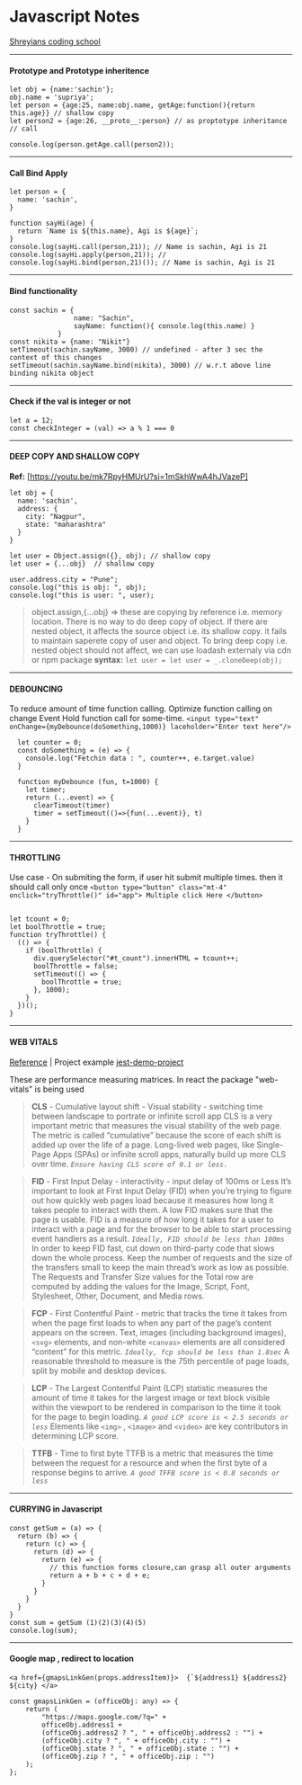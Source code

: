 # Javascript Notes  
[Shreyians coding school](https://www.youtube.com/watch?v=qJGR9lLcRc0&t=113s)  

---


#### Prototype and Prototype inheritence  
```
let obj = {name:'sachin'};
obj.name = 'supriya';
let person = {age:25, name:obj.name, getAge:function(){return this.age}} // shallow copy
let person2 = {age:26, __proto__:person} // as proptotype inheritance
// call

console.log(person.getAge.call(person2));
```
---


#### Call Bind Apply
```
let person = {
  name: 'sachin',
}

function sayHi(age) {
  return `Name is ${this.name}, Agi is ${age}`;
}
console.log(sayHi.call(person,21)); // Name is sachin, Agi is 21
console.log(sayHi.apply(person,21)); // 
console.log(sayHi.bind(person,21)()); // Name is sachin, Agi is 21
```

---

#### Bind functionality  
```
const sachin = { 
                name: "Sachin", 
                sayName: function(){ console.log(this.name) }
	        }
const nikita = {name: "Nikit"}
setTimeout(sachin.sayName, 3000) // undefined - after 3 sec the context of this changes
setTimeout(sachin.sayName.bind(nikita), 3000) // w.r.t above line binding nikita object
```
---


#### Check if the val is integer or not  
```
let a = 12;
const checkInteger = (val) => a % 1 === 0
```
-------------
#### DEEP COPY AND SHALLOW COPY  
**Ref:** [https://youtu.be/mk7RpyHMUrU?si=1mSkhWwA4hJVazeP]  
```
let obj = {
  name: 'sachin',
  address: {
    city: "Nagpur",
    state: "maharashtra"
  }
}

let user = Object.assign({}, obj); // shallow copy
let user = {...obj}  // shallow copy
 
user.address.city = "Pune";
console.log("this is obj: ", obj);
console.log("this is user: ", user);
```

>object.assign,{...obj} => these are copying by reference i.e. memory location.
There is no way to do deep copy of object.
If there are nested object, it affects the source object i.e. its shallow copy.
it fails to maintain saperete copy of user and object. 
To bring deep copy i.e. nested object should not affect, we can use loadash externaly
via cdn or npm package
**syntax:** `let user = let user = _.cloneDeep(obj);`

--------------
#### DEBOUNCING  
To reduce amount of time function calling. 
Optimize function calling on change Event
Hold function call for some-time.
`<input type="text" onChange={myDebounce(doSomething,1000)} laceholder="Enter text here"/>`
```
  let counter = 0;
  const doSomething = (e) => {
    console.log("Fetchin data : ", counter++, e.target.value)
  }

  function myDebounce (fun, t=1000) {
    let timer;
    return (...event) => {
      clearTimeout(timer)
      timer = setTimeout(()=>{fun(...event)}, t)
    }
  }
```
---------
#### THROTTLING  
Use case - On submiting the form, if user hit submit multiple times.
then it should call only once
`<button type="button" class="mt-4" onclick="tryThrottle()" id="app">
            Multiple click Here
          </button>`
```

let tcount = 0;
let boolThrottle = true;
function tryThrottle() {
  (() => {
    if (boolThrottle) {
      div.querySelector("#t_count").innerHTML = tcount++;
      boolThrottle = false;
      setTimeout(() => {
        boolThrottle = true;
      }, 1000);
    }
  })();
}
```
----------

#### WEB VITALS  
[Reference](www.google.com)   |   Project example [jest-demo-project](https://github.com/sachin7478/jest_demo_project/tree/master/src)  

These are performance measuring matrices.
In react the package "web-vitals" is being used
>**CLS** - Cumulative layout shift - Visual stability - switching time between landscape to portrate or infinite scroll app
CLS is a very important metric that measures the visual stability of the web page. The metric is called “cumulative” because the score of each shift is added up over the life of a page. Long-lived web pages, like Single-Page Apps (SPAs) or infinite scroll apps, naturally build up more CLS over time.
*`Ensure having CLS score of 0.1 or less.`*



>**FID** - First Input Delay - interactivity - input delay of 100ms or Less
It’s important to look at First Input Delay (FID) when you’re trying to figure out how quickly web pages load because it measures how long it takes people to interact with them. A low FID makes sure that the page is usable.
FID is a measure of how long it takes for a user to interact with a page and for the browser to be able to start processing event handlers as a result.
*`Ideally, FID should be less than 100ms`*
In order to keep FID fast, cut down on third-party code that slows down the whole process. Keep the number of requests and the size of the transfers small to keep the main thread’s work as low as possible. The Requests and Transfer Size values for the Total row are computed by adding the values for the Image, Script, Font, Stylesheet, Other, Document, and Media rows.



>**FCP** - First Contentful Paint -
metric that tracks the time it takes from when the page first loads to when any part of the page’s content appears on the screen. Text, images (including background images), `<svg>` elements, and non-white `<canvas>` elements are all considered “content” for this metric. 
*`Ideally, fcp should be less than 1.8sec`*
A reasonable threshold to measure is the 75th percentile of page loads, split by mobile and desktop devices.



>**LCP** - The Largest Contentful Paint (LCP) statistic measures the amount of time it takes for the largest image or text block visible within the viewport to be rendered in comparison to the time it took for the page to begin loading.
*`A good LCP score is < 2.5 seconds or less`*
>Elements like `<img>` , `<image>` and `<video>` are key contributors in determining LCP score.



>**TTFB** - Time to first byte
TTFB is a metric that measures the time between the request for a resource and when the first byte of a response begins to arrive.
*`A good TFFB score is < 0.8 seconds or less`*

---

#### CURRYING in Javascript  
```
const getSum = (a) => {
  return (b) => {
    return (c) => {
      return (d) => {
        return (e) => {
          // this function forms closure,can grasp all outer arguments
          return a + b + c + d + e;
        }
      }
    }
  }
}
const sum = getSum (1)(2)(3)(4)(5)
console.log(sum);
```
---


#### Google map , redirect to location   
```
<a href={gmapsLinkGen(props.addressItem)}>  {`${address1} ${address2} ${city} </a>

const gmapsLinkGen = (officeObj: any) => {
	return (
		"https://maps.google.com/?q=" +
		officeObj.address1 +
		(officeObj.address2 ? ", " + officeObj.address2 : "") +
		(officeObj.city ? ", " + officeObj.city : "") +
		(officeObj.state ? ", " + officeObj.state : "") +
		(officeObj.zip ? ", " + officeObj.zip : "")
	);
};
```